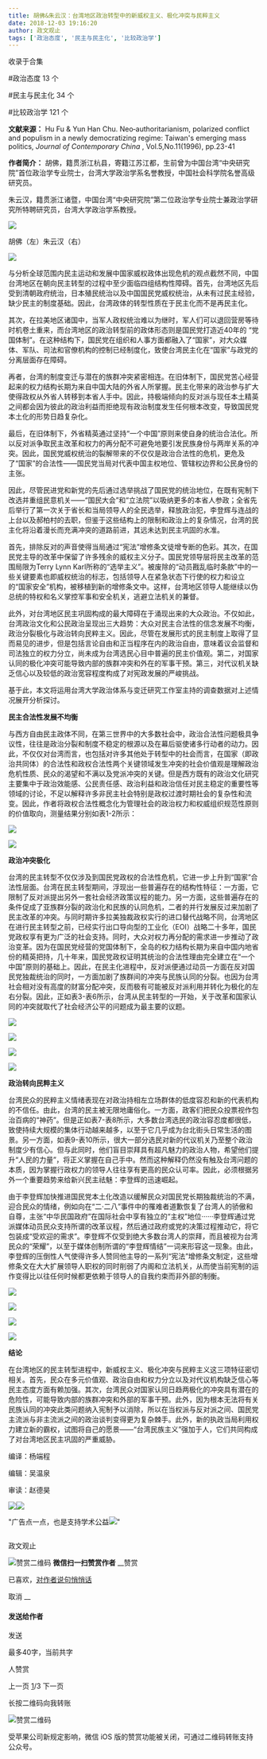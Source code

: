 ```yaml
---
title: 胡佛&朱云汉：台湾地区政治转型中的新威权主义、极化冲突与民粹主义
date: 2018-12-03 19:16:20
author: 政文观止
tags: ['政治态度', '民主与民主化', '比较政治学']
---
```



收录于合集

#政治态度 13 个

#民主与民主化 34 个

#比较政治学 121 个

**文献来源：** Hu Fu & Yun Han Chu. Neo‐authoritarianism, polarized conflict and
populism in a newly democratizing regime: Taiwan's emerging mass politics,
_Journal of Contemporary China_ , Vol.5,No.11(1996), pp.23-41

  

 **作者简介：**
胡佛，籍贯浙江杭县，寄籍江苏江都，生前曾为中国台湾“中央研究院”首位政治学专业院士，台湾大学政治学系名誉教授，中国社会科学院名誉高级研究员。

朱云汉，籍贯浙江诸暨，中国台湾“中央研究院”第二位政治学专业院士兼政治学研究所特聘研究员，台湾大学政治学系教授。

![](/images/491/2.jpeg)

胡佛（左）朱云汉（右）

![](/images/491/3.jpeg)

  

  

与分析全球范围内民主运动和发展中国家威权政体出现危机的观点截然不同，中国台湾地区在朝向民主转型的过程中至少面临四组结构性障碍。首先，台湾地区先后受到清朝政府统治，日本殖民统治以及中国国民党威权统治，从未有过民主经验，缺少民主的制度基础。因此，台湾政体的转型性质在于民主化而不是再民主化。

其次，在拉美地区诸国中，当军人政权统治难以为继时，军人们可以退回营房等待时机卷土重来，而台湾地区的政治转型前的政体形态则是国民党打造近40年的
“党国体制”。在这种结构下，国民党在组织和人事方面都融入了“国家”，对大众媒体、军队、司法和官僚机构的控制已经制度化，致使台湾民主化在“国家”与政党的分离层面存在障碍。

再者，台湾的制度变迁与潜在的族群冲突紧密相连。在旧体制下，国民党苦心经营起来的权力结构长期为来自中国大陆的外省人所掌握。民主化带来的政治参与扩大使得政权从外省人转移到本省人手中。因此，持极端倾向的反对派与现任本土精英之间都会因为彼此的政治利益而拒绝现有政治制度发生任何根本改变，导致国民党本土化的形势日趋复杂化。

最后，在旧体制下，外省精英通过坚持“一个中国”原则来使自身的统治合法化。所以反对派争取民主改革和权力的再分配不可避免地要引发民族身份与两岸关系的冲突。因此，国民党威权统治的裂解带来的不仅仅是政治合法性的危机，更危及了“国家”的合法性——国民党当局对代表中国主权地位、管辖权边界和公民身份的主张。

因此，尽管民进党和新党的先后通过选举挑战了国民党的统治地位，在既有宪制下改选并重组民意机关——“国民大会”和“立法院”以吸纳更多的本省人参政；全省先后举行了第一次关于省长和当局领导人的全民选举，释放政治犯，李登辉与连战的上台以及郝柏村的去职，但鉴于这些结构上的限制和政治上的复杂情况，台湾的民主化将沿着漫长而充满冲突的道路前进，其远未达到民主巩固的水准。

首先，排除反对的声音使得当局通过“宪法”增修条文徒增专断的色彩。其次，在国民党主导的改革中保留了许多残余的威权主义分子。国民党领导层将民主改革的范围局限为Terry
Lynn
Karl所称的“选举主义”。被废除的“动员戡乱临时条款”中的一些关键要素也即威权统治的标志，包括领导人在紧急状态下行使的权力和设立的“国家安全”机构，被移植到新的增修条文中。这样，台湾地区领导人能继续以伪总统的特权和名义掌控军事和安全机关，逃避立法机关的兼督。

此外，对台湾地区民主巩固构成的最大障碍在于涌现出来的大众政治。不仅如此，台湾政治文化和公民政治呈现出三大趋势：大众对民主合法性的信念发展不均衡，政治分裂极化与政治转向民粹主义。因此，尽管在发展形式的民主制度上取得了显而易见的进步，但是包括言论自由和正当程序在内的政治自由，意味着议会监督和司法独立的权力分立，尚未成为台湾选民心目中普遍的民主价值观。第二，对国家认同的极化冲突可能导致内部的族群冲突和外在的军事干预。第三，对代议机关缺乏信心以及较低的政治宽容程度构成了对宪政发展的严峻挑战。

基于此，本文将运用台湾大学政治体系与变迁研究工作室主持的调查数据对上述情况展开分析探讨。

  

 **民主合法性发展不均衡**

  

与西方自由民主政体不同，在第三世界中的大多数社会中，政治合法性问题极具争议性，往往是政治分裂和制度不稳定的根源以及在幕后驱使诸多行动者的动力。因此，不仅仅对台湾而言，也包括对许多其他处于转型中的社会而言，在国家（即政治共同体）的合法性和政权合法性两个关键领域发生冲突的社会价值观是理解政治危机性质、民众的渴望和不满以及党派冲突的关键。但是西方既有的政治文化研究主要集中于政治效能感、公民责任感、政治利益和政治信任对民主稳定的重要性等领域的讨论，不足以解释许多非民主社会特别是政权过渡时期社会的复杂性和流变。因此，作者将政权合法性概念化为管理社会的政治权力和权威组织规范性原则的价值取向，测量结果分别如表1-2所示：

  

![](/images/491/4.png)

  

![](/images/491/5.png)

  

 **政治冲突极化**

  

台湾的民主转型不仅仅涉及到国民党政权的合法性危机，它进一步上升到“国家”合法性层面。台湾在民主转型期间，浮现出一些普遍存在的结构性特征：一方面，它限制了反对派提出另外一套社会经济政策议程的能力。另一方面，这些普遍存在的条件促成了亚族群分裂的政治化和民族的认同危机，二者的并行发展反过来加剧了民主改革的冲突。与同时期许多拉美独裁政权实行的进口替代战略不同，台湾地区在进行民主转型之前，已经实行出口导向型的工业化（EOI）战略二十多年，国民党政权享有更为广泛的社会支持。同时，大众对权力再分配的需求进一步推动了政治变革。因为在国民党经营的党国体制下，全岛的权力结构长期为来自中国内地省份的精英把持，几十年来，国民党政权证明其统治的合法性理由完全建立在“一个中国”原则的基础上。因此，在民主化进程中，反对派便通过动员一方面在反对国民党独裁统治的同时，一方面加剧了族群间的冲突与民族认同的分裂。也因为台湾社会相对没有高度的财富分配冲突，反而极有可能被反对派利用并转化为极化的左右分裂。因此，正如表3-表6所示，台湾从民主转型的一开始，关于改革和国家认同的冲突就取代了社会经济公平的问题成为最主要的议题。

  

![](/images/491/6.png)

  

![](/images/491/7.png)

  

![](/images/491/8.png)

  

![](/images/491/9.png)

  

 **政治转向民粹主义**

  

台湾民众的民粹主义情绪表现在对政治持相左立场群体的低度容忍和新的代表机构的不信任。由此，台湾的民主被无限地庸俗化。一方面，政客们把民众投票视作包治百病的“神药”。但是正如表7-表8所示，大多数台湾选民的政治容忍度都很低，致使持续大规模的集体行动越来越多，以至于它几乎成为台北街头日常生活的图景。另一方面，如表9-表10所示，很大一部分选民对新的代议机关乃至整个政治制度少有信心。但与此同时，他们盲目崇拜具有超凡魅力的政治人物，希望他们提升“人民的力量”，将正义掌握在自己手中。然而这种解释仍然没有触及台湾问题的本质，因为掌握行政权力的领导人往往享有更高的民众认可率。因此，必须根据另外一个重要趋势来给新兴民主祛魅：李登辉的迅速崛起。

  

由于李登辉加快推进国民党本土化改造以缓解民众对国民党长期独裁统治的不满，迎合民众的情绪，例如向在“二·二八”事件中的罹难者道歉恢复了台湾人的骄傲和自尊，主张“中华民国政府”在国际社会中享有独立的“主权”地位······李登辉通过党派媒体动员民众支持所谓的改革议程，然后通过政府或党的决策过程推动它，将它包装成“受欢迎的需求”。李登辉不仅受到绝大多数台湾人的崇拜，而且被视为台湾民众的“荣耀”，以至于媒体创制所谓的“李登辉情结”一词来形容这一现象。由此，李登辉的压倒性人气使得许多人赞同他主导的一系列“宪法”增修条文制定，这些增修条文在大大扩展领导人职权的同时削弱了内阁和立法机关，从而使当前宪制的运作变得比以往任何时候都更依赖于领导人的自我约束而非外部的制衡。

  

![](/images/491/10.png)

  

![](/images/491/11.png)

  

![](/images/491/12.png)

  

![](/images/491/13.png)

  

 **结论**

  

在台湾地区的民主转型进程中，新威权主义、极化冲突与民粹主义这三项特征密切相关。首先，民众在多元价值观、政治自由和权力分立以及对代议机构缺乏信心等民主态度方面有赖加强。其次，台湾民众对国家认同日趋两极化的冲突具有潜在的危险性，可能导致内部的族群冲突和外部的军事干预。此外，因为根本无法将有关民族认同的冲突此类问题纳入宪制予以消除，所以在当权派与反对派之间、国民党主流派与非主流派之间的政治谈判变得更为复杂棘手。此外，新的执政当局利用权力建立新的霸权，试图将自己的愿景——“台湾民族主义”强加于人，它们共同构成了对台湾地区民主巩固的严重威胁。

  

编译：杨端程

编辑：吴温泉

审读：赵德昊

  

![](/images/491/14.jpeg)![](/images/491/15.jpeg)

"广告点一点，也是支持学术公益![](/images/491/16.png)"

![]()

政文观止

![赞赏二维码]() **微信扫一扫赞赏作者** __赞赏

已喜欢，[对作者说句悄悄话](javascript:;)

取消 __

#### 发送给作者

发送

最多40字，当前共字

[](javascript:;) 人赞赏

上一页 [1](javascript:;)/3 下一页

长按二维码向我转账

![赞赏二维码]()

受苹果公司新规定影响，微信 iOS 版的赞赏功能被关闭，可通过二维码转账支持公众号。

